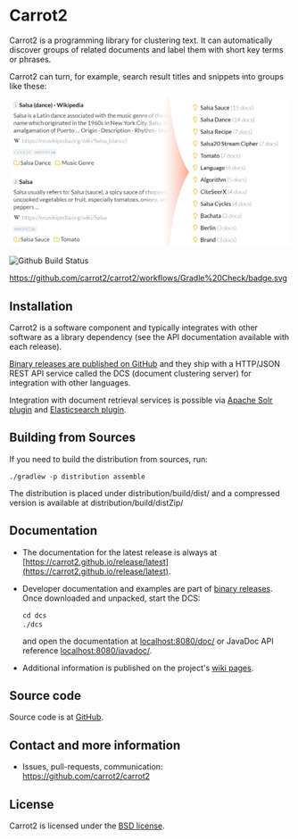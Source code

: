 Carrot2
=======

Carrot2 is a programming library for clustering text. It can automatically 
discover groups of related documents and label them with short key terms 
or phrases.

Carrot2 can turn, for example, search result titles and snippets into 
groups like these:

![Search result titles and snippets and corresponding cluster labels (right).](doc/src/content/images/carrot2-intro-example-light.png "")

![Github Build Status](https://github.com/carrot2/carrot2/workflows/Gradle%20Check/badge.svg)

https://github.com/carrot2/carrot2/workflows/Gradle%20Check/badge.svg

Installation
------------

Carrot2 is a software component and typically integrates with other software
as a library dependency (see the API documentation available with each release).

[Binary releases are published on GitHub](https://github.com/carrot2/carrot2/releases) and they 
ship with a HTTP/JSON REST API service called the DCS 
(document clustering server) for integration with other languages.

Integration with document retrieval services is possible
via [Apache Solr plugin](https://lucene.apache.org/solr/guide/result-clustering.html) 
and [Elasticsearch plugin](https://github.com/carrot2/elasticsearch-carrot2).


Building from Sources
---------------------

If you need to build the distribution from sources, run:
```
./gradlew -p distribution assemble
```
The distribution is placed under distribution/build/dist/ and a compressed
version is available at distribution/build/distZip/


Documentation
-------------

* The documentation for the latest release is always at 
  [https://carrot2.github.io/release/latest](https://carrot2.github.io/release/latest).

* Developer documentation and examples are part of
  [binary releases](https://github.com/carrot2/carrot2/releases).
  Once downloaded and unpacked, start the DCS:

  ```shell script
  cd dcs
  ./dcs
  ```

  and open the documentation at [localhost:8080/doc/](http://localhost:8080/doc/) or
  JavaDoc API reference [localhost:8080/javadoc/](http://localhost:8080/javadoc/).

* Additional information is published on the project's 
  [wiki pages](https://github.com/carrot2/carrot2/wiki).


Source code
-----------

Source code is at [GitHub](https://github.com/carrot2/carrot2). 


Contact and more information
----------------------------

* Issues, pull-requests, communication:  
  https://github.com/carrot2/carrot2

License
-------

Carrot2 is licensed under the [BSD license](carrot2.LICENSE). 
